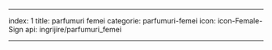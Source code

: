 ---

index: 1
title: parfumuri femei
categorie: parfumuri-femei
icon: icon-Female-Sign
api: ingrijire/parfumuri_femei

---